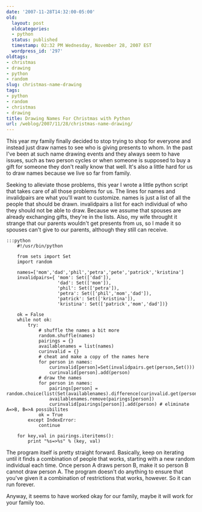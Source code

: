 ```yaml
---
date: '2007-11-28T14:32:00-05:00'
old:
  layout: post
  oldcategories:
  - python
  status: published
  timestamp: 02:32 PM Wednesday, November 28, 2007 EST
  wordpress_id: '297'
oldtags:
- christmas
- drawing
- python
- random
slug: christmas-name-drawing
tags:
- python
- random
- christmas
- drawing
title: Drawing Names For Christmas with Python
url: /weblog/2007/11/28/christmas-name-drawing/
---
```


This year my family finally decided to stop trying to shop for everyone and instead just draw names to see who is giving presents to whom.  In the past I've been at such name drawing events and they always seem to have issues, such as two person cycles or when someone is supposed to buy a gift for someone they don't really know that well.  It's also a little hard for us to draw names because we live so far from family.

Seeking to alleviate those problems, this year I wrote a little python script that takes care of all those problems for us.  The lines for names and invalidpairs are what you'll want to customize.  names is just a list of all the people that should be drawn.  invalidpairs a list for each individual of who they should not be able to draw.
Because we assume that spouses are already exchanging gifts, they're in the lists.  Also, my wife throught it strange that our parents wouldn't get presents from us, so I made it so spouses can't give to our parents, although they still can receive.

    :::python
        #!/usr/bin/python

        from sets import Set
        import random

        names=['mom','dad','phil','petra','pete','patrick','kristina']
        invalidpairs={ 'mom': Set(['dad']),
                       'dad': Set(['mom']),
                       'phil': Set(['petra']),
                       'petra': Set(['phil','mom','dad']),
                       'patrick': Set(['kristina']),
                       'kristina': Set(['patrick','mom','dad'])}

        ok = False
        while not ok:
            try:
                # shuffle the names a bit more
                random.shuffle(names)
                pairings = {}
                availablenames = list(names)
                curinvalid = {}
                # cheat and make a copy of the names here
                for person in names:
                    curinvalid[person]=Set(invalidpairs.get(person,Set()))
                    curinvalid[person].add(person)
                # draw the names
                for person in names:
                    pairings[person] = random.choice(list(Set(availablenames).difference(curinvalid.get(person,Set()))))
                    availablenames.remove(pairings[person])
                    curinvalid[pairings[person]].add(person) # eliminate A=>B, B=>A possibilites
                ok = True
            except IndexError:
                continue

        for key,val in pairings.iteritems():
            print "%s=>%s" % (key, val)


The program itself is pretty straight forward.  Basically, keep on iterating until it finds a combination of people that works, starting with a new random individual each time.  Once person A draws     person B, make it so person B cannot draw person A.  The program doesn't do anything to ensure that you've given it a combination
of restrictions that works, however.  So it can run forever.

Anyway, it seems to have worked okay for our family, maybe it will work for your family too.